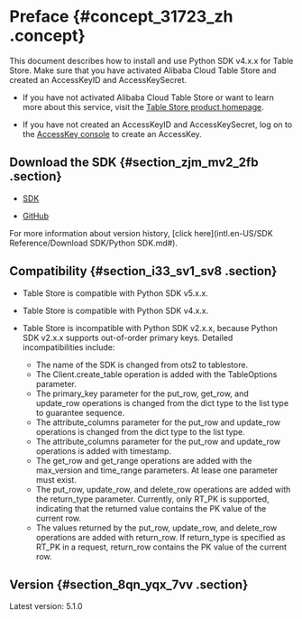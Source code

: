 # Preface {#concept_31723_zh .concept}

This document describes how to install and use Python SDK v4.x.x for Table Store. Make sure that you have activated Alibaba Cloud Table Store and created an AccessKeyID and AccessKeySecret.

-   If you have not activated Alibaba Cloud Table Store or want to learn more about this service, visit the [Table Store product homepage](https://www.alibabacloud.com/product/table-store).

-   If you have not created an AccessKeyID and AccessKeySecret, log on to the [AccessKey console](https://ak-console.aliyun.com/#/accesskey) to create an AccessKey.


## Download the SDK {#section_zjm_mv2_2fb .section}

-   [SDK](https://tablestore-doc.oss-cn-hangzhou.aliyuncs.com/aliyun-tablestore-sdk/python/aliyun-tablestore-python-sdk-5.1.0.tar.gz)

-   [GitHub](https://github.com/aliyun/aliyun-tablestore-python-sdk)


For more information about version history, [click here](intl.en-US/SDK Reference/Download SDK/Python SDK.md#).

## Compatibility {#section_i33_sv1_sv8 .section}

-   Table Store is compatible with Python SDK v5.x.x.

-   Table Store is compatible with Python SDK v4.x.x.

-   Table Store is incompatible with Python SDK v2.x.x, because Python SDK v2.x.x supports out-of-order primary keys. Detailed incompatibilities include:

    -   The name of the SDK is changed from ots2 to tablestore.
    -   The Client.create\_table operation is added with the TableOptions parameter.
    -   The primary\_key parameter for the put\_row, get\_row, and update\_row operations is changed from the dict type to the list type to guarantee sequence.
    -   The attribute\_columns parameter for the put\_row and update\_row operations is changed from the dict type to the list type.
    -   The attribute\_columns parameter for the put\_row and update\_row operations is added with timestamp.
    -   The get\_row and get\_range operations are added with the max\_version and time\_range parameters. At lease one parameter must exist.
    -   The put\_row, update\_row, and delete\_row operations are added with the return\_type parameter. Currently, only RT\_PK is supported, indicating that the returned value contains the PK value of the current row.
    -   The values returned by the put\_row, update\_row, and delete\_row operations are added with return\_row. If return\_type is specified as RT\_PK in a request, return\_row contains the PK value of the current row.

## Version {#section_8qn_yqx_7vv .section}

Latest version: 5.1.0

